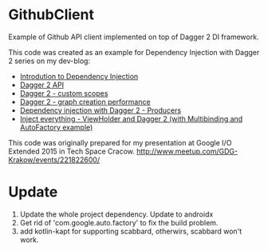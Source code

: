 # GithubClient
Example of Github API client implemented on top of Dagger 2 DI framework. 

This code was created as an example for Dependency Injection with Dagger 2 series on my dev-blog:

- [Introdution to Dependency Injection](http://frogermcs.github.io/dependency-injection-with-dagger-2-introdution-to-di/)
- [Dagger 2 API](http://frogermcs.github.io/dependency-injection-with-dagger-2-the-api/)
- [Dagger 2 - custom scopes](http://frogermcs.github.io/dependency-injection-with-dagger-2-custom-scopes/)
- [Dagger 2 - graph creation performance](http://frogermcs.github.io/dagger-graph-creation-performance/)
- [Dependency injection with Dagger 2 - Producers](http://frogermcs.github.io/dependency-injection-with-dagger-2-producers/)
- [Inject everything - ViewHolder and Dagger 2 (with Multibinding and AutoFactory example)](http://frogermcs.github.io/inject-everything-viewholder-and-dagger-2-example/)
 
This code was originally prepared for my presentation at Google I/O Extended 2015 in Tech Space Cracow. http://www.meetup.com/GDG-Krakow/events/221822600/

# Update
1. Update the whole project dependency. Update to androidx
2. Get rid of 'com.google.auto.factory' to fix the build problem.
3. add kotlin-kapt for supporting scabbard, otherwirs, scabbard won't work.

